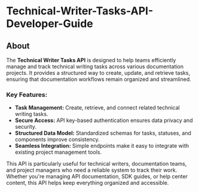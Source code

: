 # Technical-Writer-Tasks-API-Developer-Guide

## About

The **Technical Writer Tasks API** is designed to help teams efficiently manage and track technical writing tasks across various documentation projects. It provides a structured way to create, update, and retrieve tasks, ensuring that documentation workflows remain organized and streamlined.

### Key Features:
- **Task Management:** Create, retrieve, and connect related technical writing tasks.
- **Secure Access:** API key-based authentication ensures data privacy and security.
- **Structured Data Model:** Standardized schemas for tasks, statuses, and components improve consistency.
- **Seamless Integration:** Simple endpoints make it easy to integrate with existing project management tools.

This API is particularly useful for technical writers, documentation teams, and project managers who need a reliable system to track their work. Whether you're managing API documentation, SDK guides, or help center content, this API helps keep everything organized and accessible.
